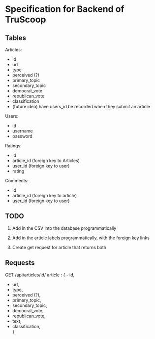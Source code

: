 # Specification for Backend of TruScoop

## Tables

Articles:

- id
- url
- type
- perceived (?)
- primary_topic
- secondary_topic
- democrat_vote
- republican_vote
- classification
- (future idea) have users_id be recorded when they submit an article

Users:

- id
- username
- password

Ratings:

- id
- article_id (foreign key to Articles)
- user_id (foreign key to user)
- rating

Comments:

- id
- article_id (foreign key to article)
- user_id (foreign key to user)

## TODO

1. Add in the CSV into the database programmatically

2. Add in the article labels programmatically, with the foreign key links

3. Create get request for article that returns both

## Requests

GET /api/articles/id/
article : { - id,

- url,
- type,
- perceived (?),
- primary_topic,
- secondary_topic,
- democrat_vote,
- republican_vote,
- text,
- classification,  
  }
